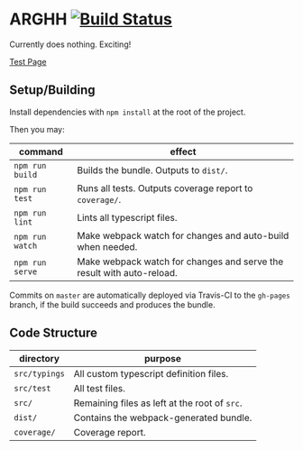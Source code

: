 # ARGHH [![Build Status](https://travis-ci.org/fmilitao/arghh.svg?branch=master)](https://travis-ci.org/fmilitao/arghh)

Currently does nothing. Exciting!

[Test Page](https://fmilitao.github.io/arghh/)

## Setup/Building

Install dependencies with `npm install` at the root of the project.

Then you may:

|command|effect|
|---|---|
|`npm run build`|Builds the bundle. Outputs to `dist/`.|
|`npm run test`|Runs all tests. Outputs coverage report to `coverage/`.|
|`npm run lint`|Lints all typescript files.|
|`npm run watch`|Make webpack watch for changes and auto-build when needed.|
|`npm run serve`|Make webpack watch for changes and serve the result with auto-reload.|

Commits on `master` are automatically deployed via Travis-CI to the `gh-pages` branch, if the build succeeds and produces the bundle.

## Code Structure

|directory|purpose|
|---|---|
|`src/typings`|All custom typescript definition files.|
|`src/test`|All test files.|
|`src/`|Remaining files as left at the root of `src`.|
|`dist/`|Contains the webpack-generated bundle.|
|`coverage/`|Coverage report.|
